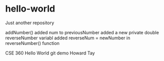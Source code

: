 # hello-world
Just another repository

addNumber() added num to previousNumber
added a new private double reverseNumber variabl
added reverseNum = newNumber in reverseNumber() function

CSE 360 Hello World git demo
Howard Tay

